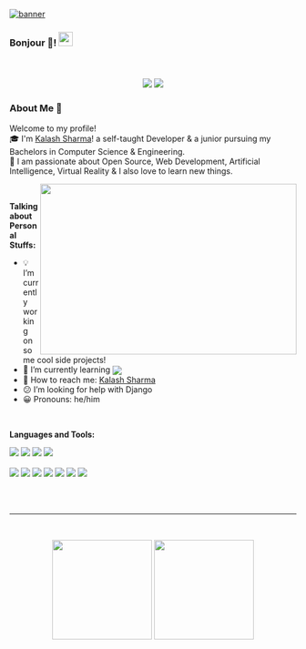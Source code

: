 <a target="_blank" href="https://www.kalashsharma.me/"><img src="https://user-images.githubusercontent.com/54969439/123627210-58cfad80-d82f-11eb-806e-4f33a78305b5.png" alt="banner"  /></a>
### Bonjour :ghost:! <img src="https://media.giphy.com/media/hvRJCLFzcasrR4ia7z/giphy.gif" width="25px"> 
<br />

<h5 align="center">
<a href="https://www.instagram.com/kalashsharma99/" target="_blank" title="Instagram Profile"><img src="https://img.shields.io/badge/Instagram-E4405F?style=for-the-badge&logo=instagram&logoColor=white"></a>
  <a href="https://twitter.com/kalashsharma99" target="_blank" title="Twitter Profile"><img src="https://img.shields.io/badge/Twitter-1DA1F2?style=for-the-badge&logo=twitter&logoColor=white"></a>
</h5>

### About Me 🚀
Welcome to my profile!<br />
:mortar_board:  I'm [Kalash Sharma](https://www.linkedin.com/in/kalashsharma99/)! a self-taught Developer & a junior pursuing my Bachelors in Computer Science & Engineering. <br />
:beginner: I am passionate about Open Source, Web Development, Artificial Intelligence, Virtual Reality & I also love to learn new things. <br />

<img align="right" src="https://media1.giphy.com/media/LWJ7cKyiWPCnVyuAhT/giphy.gif?cid=ecf05e47e6t2rj80vw2qjnvxhn3q2bme3n3e830dg2xkimm6&rid=giphy.gif&ct=g" width="450" height="300" />
<br />

**Talking about Personal Stuffs:**

- :bulb: I’m currently working on some cool side projects!
- 🌱 I’m currently learning <img align="center" src="https://img.shields.io/badge/Django-092E20?style=for-the-badge&logo=django&logoColor=green" />
- :satellite: How to reach me: [Kalash Sharma](https://www.kalashsharma.me)
- :confused: I’m looking for help with Django
- :grinning: Pronouns: he/him

<br />

**Languages and Tools:** 
<p align="left">
  <code><img src="https://img.shields.io/badge/C-00599C?style=for-the-badge&logo=c&logoColor=white"></code>
  <code><img src="https://img.shields.io/badge/C%2B%2B-00599C?style=for-the-badge&logo=c%2B%2B&logoColor=white"></code>
  <code><img src="https://img.shields.io/badge/Python-14354C?style=for-the-badge&logo=python&logoColor=white"></code>
  <code><img src="https://img.shields.io/badge/JavaScript-F7DF1E?style=for-the-badge&logo=javascript&logoColor=black"></code>
  <br /><br />
  <code><img src="https://img.shields.io/badge/HTML5-E34F26?style=for-the-badge&logo=html5&logoColor=white"></code>
  <code><img src="https://img.shields.io/badge/CSS3-1572B6?style=for-the-badge&logo=css3&logoColor=white"></code>
  <code><img src="https://img.shields.io/badge/Sass-CC6699?style=for-the-badge&logo=sass&logoColor=white"></code>
  <code><img src="https://img.shields.io/badge/Node.js-43853D?style=for-the-badge&logo=node.js&logoColor=white"></code>
  <code><img src="https://img.shields.io/badge/Express.js-000000?style=for-the-badge&logo=express&logoColor=white"></code>
  <code><img src="https://img.shields.io/badge/Bootstrap-563D7C?style=for-the-badge&logo=bootstrap&logoColor=white"></code>
  <code><img src="https://img.shields.io/badge/MongoDB-4EA94B?style=for-the-badge&logo=mongodb&logoColor=white"></code>
  <br /><br />
</p>
<br />
 
<hr>

<br />

<p align=center>
  <img height=175 src="https://github-readme-streak-stats.herokuapp.com/?user=k99sharma&theme=tokyonight" />
  <img height=175 src="https://github-readme-stats.vercel.app/api?username=k99sharma&show_icons=true&theme=tokyonight" />
</p>
